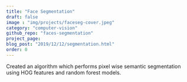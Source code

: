 ```yaml
---
title: "Face Segmentation"
draft: false
image : "img/projects/faceseg-cover.jpeg"
category: "computer-vision"
github_repo: "faces-segmentation"
project_page: 
blog_post: "2019/12/12/segmentation.html"
order: 0
---
```


Created an algorithm which performs pixel wise semantic segmentation using HOG features and random forest models. 
